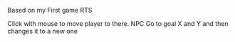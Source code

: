 Based on my First game 
RTS

Click with mouse to move player to there.
NPC Go to goal X and Y and then 
changes it to a new one

